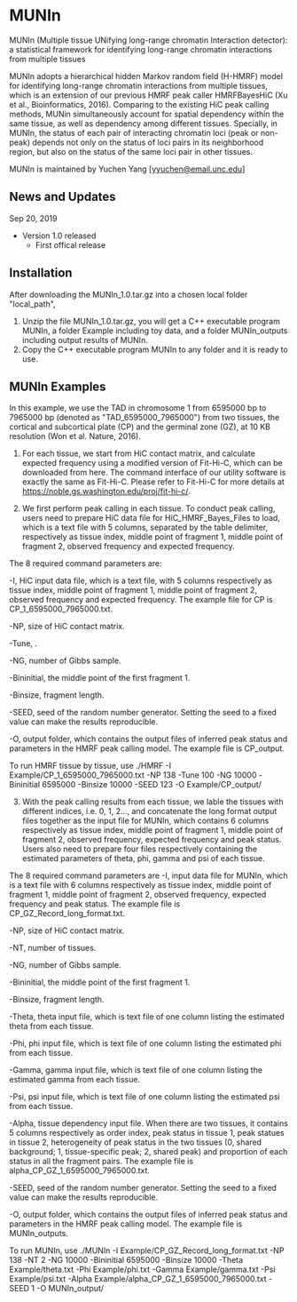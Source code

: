 # MUNIn
MUNIn (Multiple tissue UNifying long-range chromatin Interaction detector): a statistical framework for identifying long-range chromatin interactions from multiple tissues

MUNIn adopts a hierarchical hidden Markov random field (H-HMRF) model for identifying long-range chromatin interactions from multiple tissues, which is an extension of our previous HMRF peak caller HMRFBayesHiC (Xu et al., Bioinformatics, 2016). Comparing to the existing HiC peak calling methods, MUNin simultaneously account for spatial dependency within the same tissue, as well as dependency among different tissues. Specially, in MUNIn, the status of each pair of interacting chromatin loci (peak or non-peak) depends not only on the status of loci pairs in its neighborhood region, but also on the status of the same loci pair in other tissues.

MUNIn is maintained by Yuchen Yang [yyuchen@email.unc.edu]

## News and Updates
Sep 20, 2019
* Version 1.0 released
  + First offical release

## Installation
After downloading the MUNIn_1.0.tar.gz into a chosen local folder "local_path",
1. Unzip the file MUNIn_1.0.tar.gz, you will get a C++ executable program MUNIn, a folder Example including toy data, and a folder MUNIn_outputs including output results of MUNIn.
2. Copy the C++ executable program MUNIn to any folder and it is ready to use.

## MUNIn Examples
In this example, we use the TAD in chromosome 1 from 6595000 bp to 7965000 bp (denoted as "TAD_6595000_7965000") from two tissues, the cortical and subcortical plate (CP) and the germinal zone (GZ), at 10 KB resolution (Won et al. Nature, 2016). 

1. For each tissue, we start from HiC contact matrix, and calculate expected frequency using a modified version of Fit-Hi-C, which can be downloaded from here. The command interface of our utility software is exactly the same as Fit-Hi-C. Please refer to Fit-Hi-C for more details at https://noble.gs.washington.edu/proj/fit-hi-c/. 

2. We first perform peak calling in each tissue. To conduct peak calling, users need to prepare HiC data file for HiC_HMRF_Bayes_Files to load, which is a text file with 5 columns, separated by the table delimiter, respectively as tissue index, middle point of fragment 1, middle point of fragment 2, observed frequency and expected frequency. 

The 8 required command parameters are:

-I, HiC input data file, which is a text file, with 5 columns respectively as tissue index, middle point of fragment 1, middle point of fragment 2, observed frequency and expected frequency. The example file for CP is CP_1_6595000_7965000.txt.

-NP, size of HiC contact matrix.

-Tune, .

-NG, number of Gibbs sample.

-Bininitial, the middle point of the first fragment 1.

-Binsize, fragment length.

-SEED, seed of the random number generator. Setting the seed to a fixed value can make the results reproducible.

-O, output folder, which contains the output files of inferred peak status and parameters in the HMRF peak calling model. The example file is CP_output.

To run HMRF tissue by tissue, use 
./HMRF -I Example/CP_1_6595000_7965000.txt -NP 138 -Tune 100 -NG 10000 -Bininitial 6595000 -Binsize 10000 -SEED 123 -O Example/CP_output/ 

3. With the peak calling results from each tissue, we lable the tissues with different indices, i.e. 0, 1, 2..., and concatenate the long format output files together as the input file for MUNIn, which contains 6 columns respectively as tissue index, middle point of fragment 1, middle point of fragment 2, observed frequency, expected frequency and peak status. Users also need to prepare four files respectively containing the estimated parameters of theta, phi, gamma and psi of each tissue. 

The 8 required command parameters are
-I, input data file for MUNIn, which is a text file with 6 columns respectively as tissue index, middle point of fragment 1, middle point of fragment 2, observed frequency, expected frequency and peak status. The example file is CP_GZ_Record_long_format.txt.

-NP, size of HiC contact matrix.

-NT, number of tissues.

-NG, number of Gibbs sample.

-Bininitial, the middle point of the first fragment 1.

-Binsize, fragment length.

-Theta, theta input file, which is text file of one column listing the estimated theta from each tissue.

-Phi, phi input file, which is text file of one column listing the estimated phi from each tissue.

-Gamma, gamma input file, which is text file of one column listing the estimated gamma from each tissue.

-Psi, psi input file, which is text file of one column listing the estimated psi from each tissue.

-Alpha, tissue dependency input file. When there are two tissues, it contains 5 columns respectively as order index, peak status in tissue 1, peak statues in tissue 2, heterogeneity of peak status in the two tissues (0, shared background; 1, tissue-specific peak; 2, shared peak) and proportion of each status in all the fragment pairs. The example file is alpha_CP_GZ_1_6595000_7965000.txt.

-SEED, seed of the random number generator. Setting the seed to a fixed value can make the results reproducible.

-O, output folder, which contains the output files of inferred peak status and parameters in the HMRF peak calling model. The example file is MUNIn_outputs.

To run MUNIn, use 
./MUNIn -I Example/CP_GZ_Record_long_format.txt -NP 138 -NT 2 -NG 10000 -Bininitial 6595000 -Binsize 10000 -Theta Example/theta.txt -Phi Example/phi.txt -Gamma Example/gamma.txt -Psi Example/psi.txt -Alpha Example/alpha_CP_GZ_1_6595000_7965000.txt -SEED 1 -O MUNIn_output/ 




